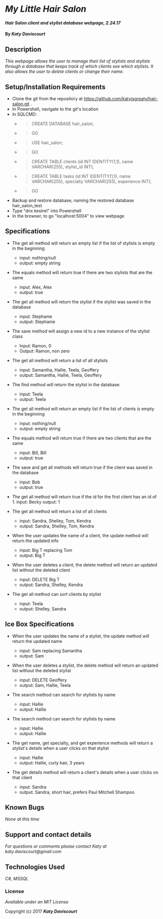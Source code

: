 # _My Little Hair Salon_

#### _Hair Salon client and stylist database webpage, 2.24.17_

#### By _**Katy Daviscourt**_

## Description

_This webpage allows the user to manage their list of stylists and stylists through a database that keeps track of which clients see which stylists. It also allows the user to delete clients or change their name._

## Setup/Installation Requirements

* Clone the git from the repository at https://github.com/katyisgreaty/hair-salon.git .
* In Powershell, navigate to the git's location
* In SQLCMD:
    * > CREATE DATABASE hair_salon;
    * > GO
    * > USE hair_salon;
    * > GO
    * > CREATE TABLE clients (id INT IDENTITY(1,1), name VARCHAR(255), stylist_id INT);
    * > CREATE TABLE tasks (id INT IDENTITY(1,1), name VARCHAR(255), specialty VARCHAR(255), experience INT);
    * > GO
* Backup and restore database, naming the restored database hair_salon_test
* Type "dnx kestrel" into Powershell
* In the browser, to go "localhost:5004" to view webpage


## Specifications

* The get all method will return an empty list if the list of stylists is empty in the beginning
    * input: nothing/null
    * output: empty string

* The equals method will return true if there are two stylists that are the same
    * input: Alex, Alex
    * output: true

* The get all method will return the stylist if the stylist was saved in the database
    * input: Stephanie
    * output: Stephanie

* The save method will assign a new id to a new instance of the stylist class
    * Input: Ramon, 0
    * Output: Ramon, non zero

* The get all method will return a list of all stylists
    * input: Samantha, Hallie, Teela, Geoffery
    * output: Samantha, Hallie, Teela, Geoffery

* The find method will return the stylist in the database.
    * input: Teela
    * output: Teela

* The get all method will return an empty list if the list of clients is empty in the beginning
    * input: nothing/null
    * output: empty string

* The equals method will return true if there are two clients that are the same
    * input: Bill, Bill
    * output: true

* The save and get all methods will return true if the client was saved in the database
    * input: Bob
    * output: true

* The get all method will return true if the id for the first client has an id of 1.
    input: Becky
    output: 1

* The get all method will return a list of all clients
    * input: Sandra, Shelley, Tom, Kendra
    * output: Sandra, Shelley, Tom, Kendra

* When the user updates the name of a client, the update method will return the updated info
    * input: Big T replacing Tom
    * output: Big T

* When the user deletes a client, the delete method will return an updated list without the deleted client
    * input: DELETE Big T
    * output: Sandra, Shelley, Kendra

* The get all method can sort clients by stylist
    * input: Teela
    * output: Shelley, Sandra


## Ice Box Specifications

* When the user updates the name of a stylist, the update method will return the updated name
    * input: Sam replacing Samantha
    * output: Sam

* When the user deletes a stylist, the delete method will return an updated list without the deleted stylist
    * input: DELETE Geoffery
    * output: Sam, Hallie, Teela

* The search method can search for stylists by name
    * input: Hallie
    * output: Hallie

* The search method can search for stylists by name
    * input: Hallie
    * output: Hallie

* The get name, get specialty, and get experience methods will return a stylist's details when a user clicks on that stylist
    * input: Hallie
    * output: Hallie, curly hair, 3 years

* The get details method will return a client's details when a user clicks on that client
    * input: Sandra
    * output: Sandra, short hair, prefers Paul Mitchell Shampoo


## Known Bugs

_None at this time_

## Support and contact details

_For questions or comments please contact Katy at katy.daviscourt@gmail.com_

## Technologies Used

_C#, MSSQL_

### License

*Available under an MIT License*

Copyright (c) 2017 **_Katy Daviscourt_**
